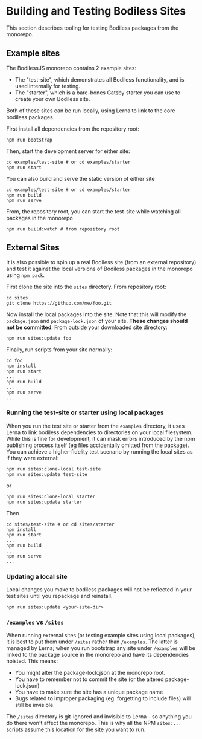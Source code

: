 # Building and Testing Bodiless Sites

This section describes tooling for testing Bodiless packages from the monorepo.

## Example sites

The BodilessJS monorepo contains 2 example sites:

- The "test-site", which demonstrates all Bodiless functionality, and is used
  internally for testing.
- The "starter", which is a bare-bones Gatsby starter you can use to create your own Bodiless site.

Both of these sites can be run locally, using Lerna to link to the core bodiless
packages.

First install all dependencies from the repository root:
```
npm run bootstrap
```

Then, start the development server for either site:
```
cd examples/test-site # or cd examples/starter
npm run start
```

You can also build and serve the static version of either site
```
cd examples/test-site # or cd examples/starter
npm run build
npm run serve
```

From, the repository root, you can start the test-site while watching all
packages in the monorepo
```
npm run build:watch # from repository root
```

## External Sites

It is also possible to spin up a real Bodiless site (from an external
repository) and test it against the local versions of Bodiless packages in the
monorepo using `npm pack`.

First clone the site into the `sites` directory.  From repository root:
```
cd sites
git clone https://github.com/me/foo.git
```

Now install the local packages into the site. Note that this will modify the
`package.json` and `package-lock.json` of your site. **These changes should not
be committed**. From outside your downloaded site directory:
```
npm run sites:update foo
```

Finally, run scripts from your site normally:
```
cd foo
npm install
npm run start
...
npm run build
...
npm run serve
...
```

### Running the test-site or starter using local packages

When you run the test site or starter from the `examples` directory, it uses
Lerna to link bodiless dependencies to directories on your local filesystem.
While this is fine for development, it can mask errors introduced by the npm
publishing process itself (eg files accidentally omitted from the package). You
can achieve a higher-fidelity test scenario by running the local sites as if they
were external:
```
npm run sites:clone-local test-site
npm run sites:update test-site
```
or
```
npm run sites:clone-local starter
npm run sites:update starter
```
Then
```
cd sites/test-site # or cd sites/starter
npm install
npm run start
...
npm run build
...
npm run serve
...
```

### Updating a local site

Local changes you make to bodiless packages will not be reflected in your test sites until you
repackage and reinstall.

```
npm run sites:update <your-site-dir>
```

### `/examples` vs `/sites`

When running external sites (or testing example sites using local packages), it is best to put them
under `/sites` rather than `/examples`.  The latter is managed by Lerna; when you run bootstrap
any site under `/examples` will be linked to the package source in the monorepo and have its
dependencies hoisted.  This means:

- You might alter the package-lock.json at the monorepo root.
- You have to remember not to commit the site (or the altered package-lock.json)
- You have to make sure the site has a unique package name
- Bugs related to improper packaging (eg. forgetting to include files) will still be invisible.

The `/sites` directory is git-ignored and invisible to Lerna - so anything you do there won't
affect the monorepo.  This is why all the NPM `sites:...` scripts assume this location for the
site you want to run.
